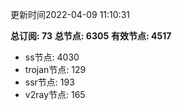 更新时间2022-04-09 11:10:31

**总订阅: 73**
**总节点: 6305**
**有效节点: 4517**
- ss节点: 4030
- trojan节点: 129
- ssr节点: 193
- v2ray节点: 165
